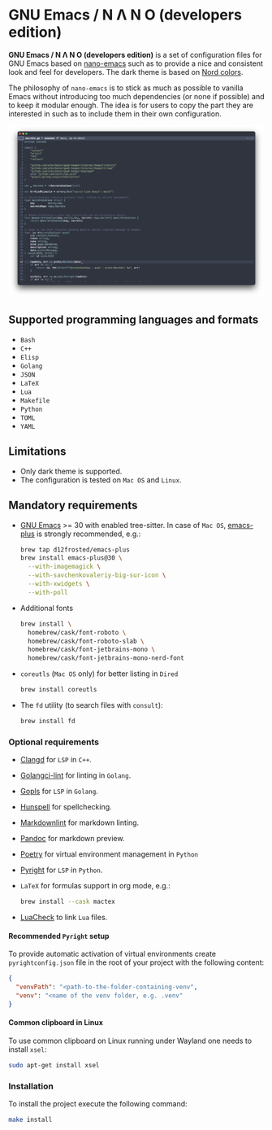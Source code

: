 # GNU Emacs / N Λ N O (developers edition)

**GNU Emacs / N Λ N O (developers edition)** is a set of configuration files
for GNU Emacs based on [nano-emacs](https://github.com/rougier/nano-emacs)
such as to provide a nice and consistent look and feel for developers.
The dark theme is based on [Nord colors](https://www.nordtheme.com/).

The philosophy of `nano-emacs` is to stick as much as possible to
vanilla Emacs without introducing too much dependencies (or none if
possible) and to keep it modular enough. The idea is for users to copy
the part they are interested in such as to include them in their own
configuration.

![preview](./images/nano-emacs-dark.png)

## Supported programming languages and formats

- `Bash`
- `C++`
- `Elisp`
- `Golang`
- `JSON`
- `LaTeX`
- `Lua`
- `Makefile`
- `Python`
- `TOML`
- `YAML`

## Limitations

- Only dark theme is supported.
- The configuration is tested on `Mac OS` and `Linux`.

## Mandatory requirements

- [GNU Emacs](https://www.gnu.org/software/emacs/) >= 30 with enabled tree-sitter.
  In case of `Mac OS`, [emacs-plus](https://github.com/d12frosted/homebrew-emacs-plus)
  is strongly recommended, e.g.:

  ```bash
  brew tap d12frosted/emacs-plus
  brew install emacs-plus@30 \
    --with-imagemagick \
    --with-savchenkovaleriy-big-sur-icon \
    --with-xwidgets \
    --with-poll
  ```

- Additional fonts

  ```bash
  brew install \
    homebrew/cask/font-roboto \
    homebrew/cask/font-roboto-slab \
    homebrew/cask/font-jetbrains-mono \
    homebrew/cask/font-jetbrains-mono-nerd-font
  ```

- `coreutls` (`Mac OS` only) for better listing in `Dired`

  ```bash
  brew install coreutls
  ```

- The `fd` utility (to search files with `consult`):

  ```bash
  brew install fd
  ```

### Optional requirements

- [Clangd](https://clangd.llvm.org/) for `LSP` in `C++`.
- [Golangci-lint](https://golangci-lint.run/) for linting in `Golang`.
- [Gopls](https://github.com/golang/tools/tree/master/gopls) for `LSP` in `Golang`.
- [Hunspell](https://github.com/hunspell/hunspell) for spellchecking.
- [Markdownlint](https://github.com/DavidAnson/markdownlint-cli2) for markdown linting.
- [Pandoc](https://pandoc.org/) for markdown preview.
- [Poetry](https://python-poetry.org/) for virtual environment management in `Python`
- [Pyright](https://github.com/microsoft/pyright) for `LSP` in `Python`.
- `LaTeX` for formulas support in org mode, e.g.:

  ```bash
  brew install --cask mactex
  ```

- [LuaCheck](https://github.com/lunarmodules/luacheck) to link `Lua` files.

#### Recommended `Pyright` setup

To provide automatic activation of virtual environments create
`pyrightconfig.json` file in the root of your project with the following content:

``` json
{
  "venvPath": "<path-to-the-folder-containing-venv",
  "venv": "<name of the venv folder, e.g. .venv"
}
```

#### Common clipboard in Linux

To use common clipboard on Linux running under Wayland one needs to install
`xsel`:

```bash
sudo apt-get install xsel
```

### Installation

To install the project execute the following command:

```bash
make install
```
